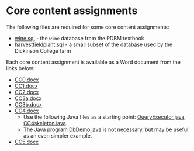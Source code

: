 # Core content assignments

The following files are required for some core content assignments:
* [wine.sql](../sql/wine.sql) - the `wine` database from the PDBM
  textbook
* [harvestfieldplant.sql](../sql/harvestfieldplant.sql) - a small
  subset of the database used by the Dickinson College farm
<!-- * [](../sql/) -->

Each core content assignment is available as a Word document from the links below:

* [CC0.docx](CC0.docx) 
* [CC1.docx](CC1.docx) 
* [CC2.docx](CC2.docx) 
* [CC3a.docx](CC3a.docx) 
* [CC3b.docx](CC3b.docx) 
* [CC4.docx](CC4.docx) 
  - Use the following Java files as a starting point:
    [QueryExecutor.java](QueryExecutor.java),
    [CC4skeleton.java](CC4skeleton.java). 
  - The Java program [DbDemo.java](DbDemo.java) is not necessary, but
    may be useful as an even simpler example.
* [CC5.docx](CC5.docx) 


<!-- * CC3a  -->
<!-- * CC3b  -->
<!-- * CC4  -->
<!-- * CC5  -->
<!-- * CC6  -->
